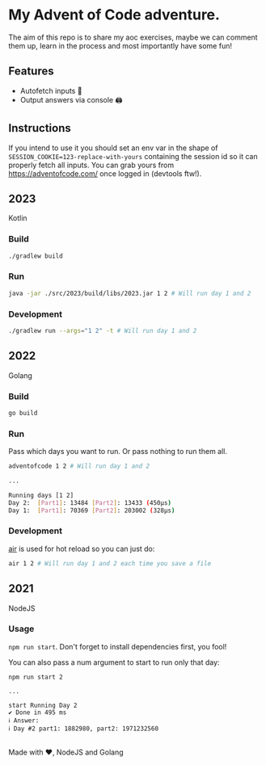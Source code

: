 # My Advent of Code adventure.

The aim of this repo is to share my aoc exercises, maybe we can comment them up, learn in the process and most importantly have some fun!

## Features

- Autofetch inputs 🎉
- Output answers via console 🖨

## Instructions

If you intend to use it you should set an env var in the shape of `SESSION_COOKIE=123-replace-with-yours` containing the session id so it can properly fetch all inputs. You can grab yours from https://adventofcode.com/ once logged in (devtools ftw!).

## 2023

Kotlin

### Build

```bash
./gradlew build
```

### Run

```bash
java -jar ./src/2023/build/libs/2023.jar 1 2 # Will run day 1 and 2
```

### Development

```bash
./gradlew run --args="1 2" -t # Will run day 1 and 2
```

## 2022

Golang

### Build

```bash
go build
```

### Run

Pass which days you want to run. Or pass nothing to run them all.

```bash
adventofcode 1 2 # Will run day 1 and 2

...

Running days [1 2]
Day 2:  [Part1]: 13484 [Part2]: 13433 (450µs)
Day 1:  [Part1]: 70369 [Part2]: 203002 (328µs)
```

### Development

[air](https://github.com/cosmtrek/air) is used for hot reload so you can just do:

```bash
air 1 2 # Will run day 1 and 2 each time you save a file
```

## 2021

NodeJS

### Usage

`npm run start`. Don't forget to install dependencies first, you fool!

You can also pass a num argument to start to run only that day:

```
npm run start 2

...

start Running Day 2
✔ Done in 495 ms
ℹ Answer:
ℹ Day #2 part1: 1882980, part2: 1971232560
```

</br>
Made with ♥, NodeJS and Golang
